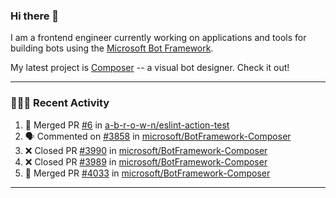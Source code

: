 ### Hi there 👋

I am a frontend engineer currently working on applications and tools for building bots using the [Microsoft Bot Framework](https://dev.botframework.com/).

My latest project is [Composer](https://github.com/microsoft/BotFramework-Composer) -- a visual bot designer. Check it out!

---

### 👨🏻‍💻 Recent Activity

<!--START_SECTION:activity-->
1. 🎉 Merged PR [#6](https://github.com//a-b-r-o-w-n/eslint-action-test/pull/6) in [a-b-r-o-w-n/eslint-action-test](https://github.com//a-b-r-o-w-n/eslint-action-test)
2. 🗣 Commented on [#3858](https://github.com//microsoft/BotFramework-Composer/issues/3858) in [microsoft/BotFramework-Composer](https://github.com//microsoft/BotFramework-Composer)
3. ❌ Closed PR [#3990](https://github.com//microsoft/BotFramework-Composer/pull/3990) in [microsoft/BotFramework-Composer](https://github.com//microsoft/BotFramework-Composer)
4. ❌ Closed PR [#3989](https://github.com//microsoft/BotFramework-Composer/pull/3989) in [microsoft/BotFramework-Composer](https://github.com//microsoft/BotFramework-Composer)
5. 🎉 Merged PR [#4033](https://github.com//microsoft/BotFramework-Composer/pull/4033) in [microsoft/BotFramework-Composer](https://github.com//microsoft/BotFramework-Composer)
<!--END_SECTION:activity-->

---

<!--
**a-b-r-o-w-n/a-b-r-o-w-n** is a ✨ _special_ ✨ repository because its `README.md` (this file) appears on your GitHub profile.

Here are some ideas to get you started:

- 🔭 I’m currently working on ...
- 🌱 I’m currently learning ...
- 👯 I’m looking to collaborate on ...
- 🤔 I’m looking for help with ...
- 💬 Ask me about ...
- 📫 How to reach me: ...
- 😄 Pronouns: ...
- ⚡ Fun fact: ...
-->

